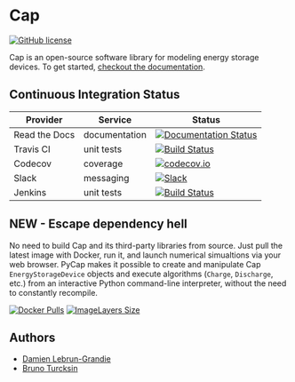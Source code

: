 Cap
===
[![GitHub license](https://img.shields.io/github/license/ORNL-CEES/Cap.svg)]()

Cap is an open-source software library for modeling energy storage devices.
To get started, [checkout the documentation](https://cap.readthedocs.org).

Continuous Integration Status
-----------------------------

Provider      | Service       | Status
------------- | ------------- | ------
Read the Docs | documentation | [![Documentation Status](https://readthedocs.org/projects/cap/badge/?version=latest)](https://readthedocs.org/projects/cap/?badge=latest)
Travis CI     | unit tests    | [![Build Status](https://travis-ci.org/ORNL-CEES/Cap.svg?branch=master)](https://travis-ci.org/ORNL-CEES/Cap)
Codecov       | coverage      | [![codecov.io](https://codecov.io/github/ORNL-CEES/Cap/coverage.svg?branch=master)](https://codecov.io/github/ORNL-CEES/Cap?branch=master)
Slack         | messaging     | [![Slack](https://img.shields.io/badge/Slack-%23cap-ff69b4.svg)](https://ornl-cees.slack.com/archives/cap)
Jenkins       | unit tests    | [![Build Status](http://jupyterdocker.ornl.gov:8080/job/Cap/badge/icon)](http://jupyterdocker.ornl.gov:8080/job/Cap/)


NEW - Escape dependency hell
----------------------------

No need to build Cap and its third-party libraries from source. Just pull the
latest image with Docker, run it, and launch numerical simualtions via your
web browser. PyCap makes it possible to create and manipulate Cap
``EnergyStorageDevice`` objects and execute algorithms (``Charge``,
``Discharge``, etc.) from an interactive Python command-line interpreter,
without the need to constantly recompile.

[![Docker Pulls](https://img.shields.io/docker/pulls/dalg24/cap.svg)](https://hub.docker.com/r/dalg24/cap)
[![ImageLayers Size](https://img.shields.io/imagelayers/image-size/dalg24/cap-stack/latest.svg)]()

Authors
-------
* [Damien Lebrun-Grandie](https://github.com/dalg24)
* [Bruno Turcksin](https://github.com/rombur)
